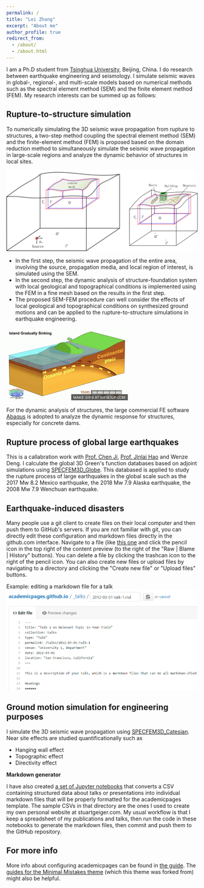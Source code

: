 ```yaml
---
permalink: /
title: "Lei Zhang"
excerpt: "About me"
author_profile: true
redirect_from: 
  - /about/
  - /about.html
---
```


I am a Ph.D student from [Tsinghua University](https://www.tsinghua.edu.cn/en/), Beijing, China. I do research between earthquake engineering and seismology. I simulate seismic waves in global-, regional-, and multi-scale models based on numerical methods such as the spectral element method (SEM) and the finite element method (FEM). My research interests can be summed up as follows: 


Rupture-to-structure simulation
------
To numerically simulating the 3D seismic wave propagation from rupture to structures, a two-step method coupling the spectral element method (SEM) and the finite-element method (FEM) is proposed based on the domain reduction method to simultaneously simulate the seismic wave propagation in large-scale regions and analyze the dynamic behavior of structures in local sites. 

![Schematic of the proposed SEM-FEM procedure](/images/DRM-Figure1.png)

* In the first step, the seismic wave propagation of the entire area, involving the source, propagation media, and local region of interest, is simulated using the SEM. 
* In the second step, the dynamic analysis of structure-foundation system with local geological and topographical conditions is implemented using the FEM in a fine mesh based on the results in the first step. 
* The proposed SEM-FEM procedure can well consider the effects of local geological and topographical conditions on synthesized ground motions and can be applied to the rupture-to-structure simulations in earthquake engineering. 

![DRM_simulation for a dam](/images/test.gif)

For the dynamic analysis of structures, the large commercial FE software [Abaqus](https://www.3ds.com/products-services/simulia/products/abaqus/) is adopted to analyze the dynamic response for structures, especially for concrete dams.

Rupture process of global large earthquakes
------
This is a callabration work with [Prof. Chen Ji](https://www.geol.ucsb.edu/people/chen-ji), [Prof. Jinlai Hao](http://sourcedb.igg.cas.cn/cn/zjrck/fyjy/201502/t20150210_4311909.html) and Wenze Deng. I calculate the global 3D Green's function databases based on adjoint simulations using [SPECFEM3D_Globe](https://geodynamics.org/cig/software/specfem3d_globe/). This databased is applied to study the rupture process of large earthquakes in the global scale such as the 2017 Mw 8.2 Mexico earthquake, the 2018 Mw 7.9 Alaska earthquake, the 2008 Mw 7.9 Wenchuan earthquake.

Earthquake-induced disasters
------
Many people use a git client to create files on their local computer and then push them to GitHub's servers. If you are not familiar with git, you can directly edit these configuration and markdown files directly in the github.com interface. Navigate to a file (like [this one](https://github.com/academicpages/academicpages.github.io/blob/master/_talks/2012-03-01-talk-1.md) and click the pencil icon in the top right of the content preview (to the right of the "Raw | Blame | History" buttons). You can delete a file by clicking the trashcan icon to the right of the pencil icon. You can also create new files or upload files by navigating to a directory and clicking the "Create new file" or "Upload files" buttons. 

Example: editing a markdown file for a talk
![Editing a markdown file for a talk](/images/editing-talk.png)

Ground motion simulation for engineering purposes
------
I simulate the 3D seismic wave propagation using [SPECFEM3D_Catesian](https://github.com/geodynamics/specfem3d). Near site effects are studied quantificationally such as
* Hanging wall effect
* Topographic effect
* Directivity effect

**Markdown generator**

I have also created [a set of Jupyter notebooks](https://github.com/academicpages/academicpages.github.io/tree/master/markdown_generator
) that converts a CSV containing structured data about talks or presentations into individual markdown files that will be properly formatted for the academicpages template. The sample CSVs in that directory are the ones I used to create my own personal website at stuartgeiger.com. My usual workflow is that I keep a spreadsheet of my publications and talks, then run the code in these notebooks to generate the markdown files, then commit and push them to the GitHub repository.

For more info
------
More info about configuring academicpages can be found in [the guide](https://academicpages.github.io/markdown/). The [guides for the Minimal Mistakes theme](https://mmistakes.github.io/minimal-mistakes/docs/configuration/) (which this theme was forked from) might also be helpful.
